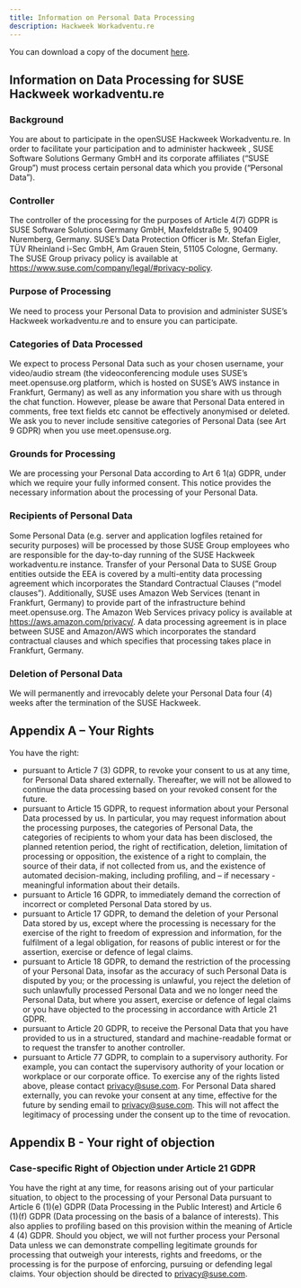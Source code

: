 ```yaml
---
title: Information on Personal Data Processing 
description: Hackweek Workadventu.re
---
```


You can download a copy of the document [here](/documents/legal.pdf).

## Information on Data Processing for SUSE Hackweek workadventu.re
### Background
You are about to participate in the openSUSE Hackweek Workadventu.re. In order to facilitate your participation and to administer hackweek , SUSE Software Solutions Germany GmbH and its corporate affiliates (“SUSE Group”) must process certain personal data which you provide (“Personal Data”).

### Controller
The controller of the processing for the purposes of Article 4(7) GDPR is SUSE Software Solutions Germany GmbH, Maxfeldstraße 5, 90409 Nuremberg, Germany. SUSE’s Data Protection Officer is Mr. Stefan Eigler, TÜV Rheinland i-Sec GmbH, Am Grauen Stein, 51105 Cologne, Germany. The SUSE Group privacy policy is available at https://www.suse.com/company/legal/#privacy-policy.

### Purpose of Processing
We need to process your Personal Data to provision and administer SUSE’s Hackweek workadventu.re and to ensure you can participate.

### Categories of Data Processed
We expect to process Personal Data such as your chosen username, your video/audio stream (the  videoconferencing module uses SUSE’s meet.opensuse.org platform, which is hosted on SUSE’s AWS instance in Frankfurt, Germany) as well as any information you share with us through the chat function. However, please be aware that Personal Data entered in comments, free text fields etc cannot be effectively anonymised or deleted. We ask you to never include sensitive categories of Personal Data (see Art 9 GDPR) when you use meet.opensuse.org.

### Grounds for Processing
We are processing your Personal Data according to Art 6 1(a) GDPR, under which we require your fully informed consent. This notice provides the necessary information about the processing of your Personal Data.

### Recipients of Personal Data
Some Personal Data (e.g. server and application logfiles retained for security purposes) will be processed by those SUSE Group employees who are responsible for the day-to-day running of the SUSE Hackweek workadventu.re instance. Transfer of your Personal Data to SUSE Group entities outside the EEA is covered by a multi-entity data processing agreement which incorporates the Standard Contractual Clauses (“model clauses”). Additionally, SUSE uses Amazon Web Services (tenant in Frankfurt, Germany) to provide part of the infrastructure behind meet.opensuse.org. The Amazon Web Services privacy policy is available at https://aws.amazon.com/privacy/. A data processing agreement is in place between SUSE and Amazon/AWS which incorporates the standard contractual clauses and which specifies that processing takes place in Frankfurt, Germany. 

### Deletion of Personal Data
We will permanently and irrevocably delete your Personal Data four (4) weeks after the termination of the SUSE Hackweek.

## Appendix A – Your Rights
You have the right:
- pursuant to Article 7 (3) GDPR, to revoke your consent to us at any time, for Personal Data shared externally. Thereafter, we will not be allowed to continue the data processing based on your revoked consent for the future.
- pursuant to Article 15 GDPR, to request information about your Personal Data processed by us. In particular, you may request information about the processing purposes, the categories of Personal Data, the categories of recipients to whom your data has been disclosed, the planned retention period, the right of rectification, deletion, limitation of processing or opposition, the existence of a right to complain, the source of their data, if not collected from us, and the existence of automated decision-making, including profiling, and – if necessary - meaningful information about their details.
- pursuant to Article 16 GDPR, to immediately demand the correction of incorrect or completed Personal Data stored by us.
- pursuant to Article 17 GDPR, to demand the deletion of your Personal Data stored by us, except where the processing is necessary for the exercise of the right to freedom of expression and information, for the fulfilment of a legal obligation, for reasons of public interest or for the assertion, exercise or defence of legal claims.
- pursuant to Article 18 GDPR, to demand the restriction of the processing of your Personal Data, insofar as the accuracy of such Personal Data is disputed by you; or the processing is unlawful, you reject the deletion of such unlawfully processed Personal Data and we no longer need the Personal Data, but where you assert, exercise or defence of legal claims or you have objected to the processing in accordance with Article 21 GDPR.
- pursuant to Article 20 GDPR, to receive the Personal Data that you have provided to us in a structured, standard and machine-readable format or to request the transfer to another controller.
- pursuant to Article 77 GDPR, to complain to a supervisory authority. For example, you can contact the supervisory authority of your location or workplace or our corporate office. To exercise any of the rights listed above, please contact privacy@suse.com. For Personal Data shared externally, you can revoke your consent at any time, effective for the future by sending email to privacy@suse.com. This will not affect the legitimacy of processing under the consent up to the time of revocation.

## Appendix B  - Your right of objection
### Case-specific Right of Objection under Article 21 GDPR
You have the right at any time, for reasons arising out of your particular situation, to object to the processing of your Personal Data pursuant to Article 6 (1)(e) GDPR (Data Processing in the Public Interest) and Article 6 (1)(f) GDPR (Data processing on the basis of a balance of interests). This also applies to profiling based on this provision within the meaning of Article 4 (4) GDPR. Should you object, we will not further process your Personal Data unless we can demonstrate compelling legitimate grounds for processing that outweigh your interests, rights and freedoms, or the processing is for the purpose of enforcing, pursuing or defending legal claims. Your objection should be directed to privacy@suse.com.
